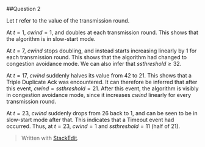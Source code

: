 ##Question 2

Let $t$ refer to the value of the transmission round.

At $t=1$, $cwind = 1$, and doubles at each transmission round. This shows that the algorithm is in slow-start mode.

At $t=7$, $cwind$ stops doubling, and instead starts increasing linearly by $1$ for each transmission round. This shows that the algorithm had changed to congestion avoidance mode. We can also infer that $ssthreshold ≥ 32$.

At $t = 17$, $cwind$ suddenly halves its value from $42$ to $21$. This shows that a Triple Duplicate Ack was encountered. It can therefore be inferred that after this event, $cwind = ssthreshold = 21$. After this event, the algorithm is visibly in congestion avoidance mode, since it increases $cwind$ linearly for every transmission round.

At $t = 23$, $cwind$ suddenly drops from $26$ back to $1$, and can be seen to be in slow-start mode after that. This indicates that a Timeout event had occurred. Thus, at $t=23$, $cwind = 1$ and $ssthreshold = 11$ (half of $21$).


> Written with [StackEdit](https://stackedit.io/).